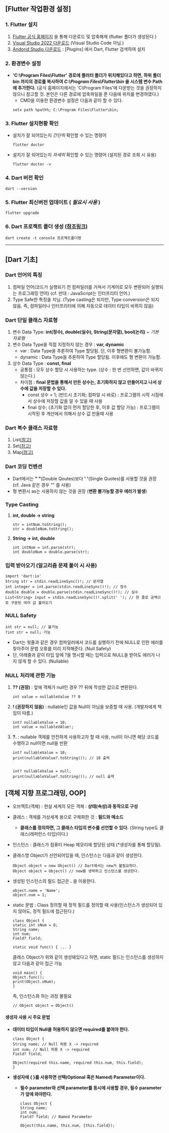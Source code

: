 ## [Flutter 작업환경 설정]

### 1. Flutter 설치
  1. [Flutter 공식 홈페이지](https://flutter-ko.dev/get-started/install) 을 통해 다운로드 및 압축해제 (flutter 폴더가 생성된다.)
  2. [Visual Studio 2022 다운로드](https://visualstudio.microsoft.com/ko/vs/community/) (Visual Studio Code 아님.)
  3. [Andorid Studio 다운로드](https://developer.android.com/studio/install) : [Plugins] 에서 Dart, Flutter 검색하여 설치  

### 2. 환경변수 설정
  - **'C:\Program Files\Flutter' 경로에 플러터 폴더가 위치해있다고 하면, 하위 폴더 bin 까지의 경로를 복사하여
    *C:\Program Files\Flutter\bin* 을 시스템 변수 Path에 추가한다.** (공식 홈페이지에서는 'C\Program Files'에 다운받는 것을 권장하지 않으니 참고할 것. 본인은 다른 경로에 압축파일을 푼 다음에 위치를 변경하였다.)
    - CMD을 이용한 환경변수 설정은 다음과 같이 할 수 있다.
    ```
    setx path %path%; C:\Program Files\Flutter\bin;
    ```


### 3. Flutter 설치현황 확인
  - 설치가 잘 되어있는지 *간단히*  확인할 수 있는 명령어
    ```
    flutter doctor
    ```
  - 설치가 잘 되어있는지 *자세히*  확인할 수 있는 명령어 (설치된 경로 조회 시 유용)
    ```
    flutter doctor -v
    ```

### 4. Dart 버전 확인
  ```
  dart --version
  ```

### 5. Flutter 최신버전 업데이트 ( *필요시 사용* )
  ```
  flutter upgrade
  ```
  
### 6. Dart 프로젝트 폴더 생성 [(참조링크)](https://dart.dev/tutorials/server/get-started#3-create-a-small-app)
  ```
  dart create -t console 프로젝트폴더명
  ```
---

## [Dart 기초]


### Dart 언어의 특징
  1. 컴파일 언어(코드가 실행되기 전 컴파일러를 거쳐서 기계어로 모두 변환되어 실행되는 프로그래밍 언어) (cf. 반대 : JavaScript는 인터프리터 언어.)
  2. Type Safe한 특징을 지님. (Type casting은 되지만, Type conversion은 되지 않음. 즉, 컴파일러나 인터프리터에 의해 자동으로 데이터 타입이 바뀌지 않음)


### Dart 단일 클래스 자료형
  1. 변수 Data Type: **int(정수), double(실수), String(문자열), bool(논리)**  *~ 기본 자료형*
  2. 변수 Data Type을 직접 지정하지 않는 경우 : **var, dynamic**
     - var : Data Type을 추론하여 Type 할당됨. 단, 이후 형변환이 불가능함.
     - dynamic : Data Type을 추론하여 Type 할당됨. 이후에도 형 변환이 가능함.
  3. 상수 Data Type : **const, final**
     - 공통점 : 모두 상수 할당 시 사용하는 type. (상수 : 한 번 선언하면, 값이 바뀌지 않는다.)
     - 차이점 : **final 문법을 통해서 만든 상수는, 초기화하지 않고 만들어지고 나서 상수에 값을 저장할 수 있다.**
       - const 상수 = 1; (반드시 초기화; 컴파일 시 바로) : 프로그램의 시작 시점에서 상수에 저장할 값을 알 수 있을 때 사용
       - final 상수; (초기화 없이 먼저 할당한 후, 이후 값 할당 가능) : 프로그램이 시작된 후 계산에서 의해서 상수 값 만들때 사용


### Dart 복수 클래스 자료형
  1. List[(참고)](https://dart-tutorial.com/collections/list-in-dart/)
  2. Set[(참고)](https://dart-tutorial.com/collections/set-in-dart/)
  3. Map[(참고)](https://dart-tutorial.com/collections/map-in-dart/)


### Dart 코딩 컨벤션
  - Dart에서는 **" "**(Double Qoutes)보다 **' '**(Single Quotes)를 사용할 것을 권장 (cf. Java 같은 경우 "" 를 사용)
  - 형 변환시 as는 사용하지 않는 것을 권장 (**변환 불가능할 경우 에러가 발생**)


  
### Type Casting
1. **int, double -> string**
   ```
   str = intNum.toString();
   str = doubleNum.toString();
   ```
2. **String -> int, double**
   ```
   int intNum = int.parse(str);
   int doubleNum = double.parse(str);
   ```

  
### 입력 받아오기 (알고리즘 문제 풀이 시 사용)
  ```
  import 'dart:io'
  String str = stdin.readLineSync()!; // 문자열
  int integer = int.parse(stdin.readLineSync()!); // 정수
  double double = double.parse(stdin.readLineSync()!); // 실수
  List<String> input = stdin.readLineSync()!.split(' '); // 한 줄로 공백으로 구분된 여러 값 불러오기
  ```

  
  
### NULL Safety
  ```
  int str = null; // 불가능
  ?int str = null; 가능
  ```
  - Dart는 윗줄과 같은 경우 컴파일러에서 코드를 실행하기 전에 NULL로 인한 에러를 찾아주어 문법 오류를 미리 지적해준다. (Null Safety)
  - 단, 아래줄과 같이 타입 앞에 ?을 명시할 때는 입력으로 NULL을 받아도 에러가 나지 않게 할 수 있다. (Nullable)

  

  
### NULL 처리에 관한 기능
1. **?? (권장)** : 앞에 객체가 null인 경우 ?? 뒤에 작성한 값으로 변환된다.
    ```
    int value = nullableValue ?? 0
    ```
2. **! (권장하지 않음)** : nullable인 값을 Null이 아님을 보증할 때 사용. (개발자에게 책임이 따름.)
   ```
   int? nullableValue = 10;
   int value = nullableVAlue!;
   ```
3. **?.** : nullable 객체를 안전하게 사용하고자 할 때 사용, null이 아니면 해당 코드를 수행하고 null이면 null을 반환
   ```
   int? nullableValue = 10;
   print(nullableValue?.toString()); // 10 출력

   
   int? nullableValue = null;
   print(nullableValue?.toString()); // null 출력
   ```

## [객체 지향 프로그래밍, OOP]
- 오브젝트(객체) : 현실 세계의 모든 객체 : **상태(속성)과 동작으로 구성**
- 클래스 : 객체를 가상세계 용으로 구체화한 것 : **필드와 메소드**
  - **클래스를 정의하면, 그 클래스 타입의 변수를 선언할 수 있다.** (String type도 클래스(레퍼런스 타입)이다.)
- 인스턴스 : 클래스가 컴퓨터 Heap 메모리에 할당된 상태 (*생성자를 통해 할당됨).

- 클래스명 Object가 선언되어있을 때, 인스턴스는 다음과 같이 생성한다.
  ```
  Object object = new Object() // Dart에서는 new가 불필요하다.
  Object object = Object() // new를 생략하고 인스턴스를 생성한다.
  ```
- 생성된 인스턴스의 필드 접근은 **.** 을 이용한다.
  ```
  object.name = 'Name';
  object.num = 1;
  ```

- static 문법 : Class 정의할 때 정적 필드를 정의할 때 사용(인스턴스가 생성되어 있지 않아도, 정적 필드에 접근된다.)
  ```
  class Object {
  static int sNum = 0;
  String name;
  int num;
  Field? field;

  static void func() { ... }
  ```
  
  클래스 Object가 위와 같이 생성돼있다고 하면, static 필드는 인스턴스를 생성하지 않고 다음과 같이 접근 가능
  ```
  void main() {
  Object.func();
  print(Object.sNum);
  }
  ```

  즉, 인스턴스화 하는 과정 불필요
  ```
  // Object object = Object()
  ```
#### 생성자 사용 시 주요 문법
- **데이터 타입이 Null을 허용하지 않으면 required를 붙여야 한다.**
  ```
  class Object {
  String name; // Null 허용 X -> required
  int num; // Null 허용 X -> required
  Field? field;
  
  Object(required this.name, required this.num, this.field);
  }
  ```
  
- **생성자에 { }를 사용하면 선택(Optional 혹은 Named) Parameter이다.**
  - **필수 parameter와 선택 parameter를 동시에 사용할 경우, 필수 parameter가 앞에 와야한다.**
    ```
    class Object {
    String name;
    int num;
    Field? field; // Named Parameter
    
    Object(this.name, this.num, {this.field});
    ```
